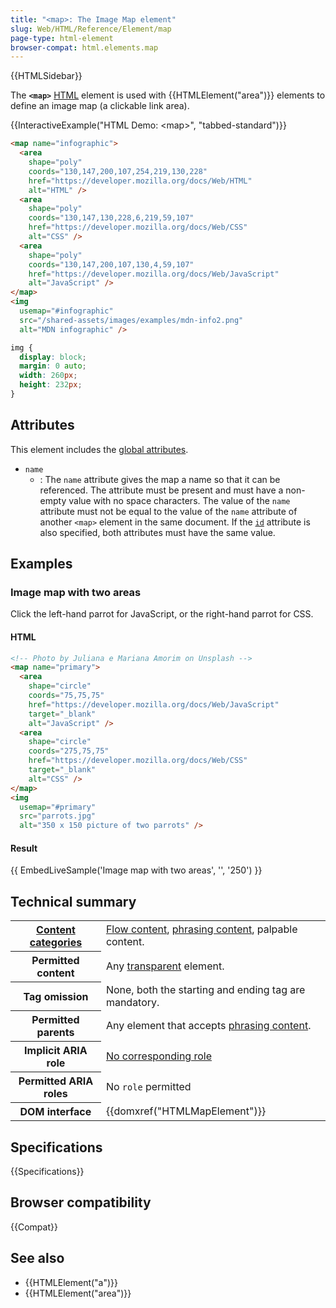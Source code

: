 ```yaml
---
title: "<map>: The Image Map element"
slug: Web/HTML/Reference/Element/map
page-type: html-element
browser-compat: html.elements.map
---
```


{{HTMLSidebar}}

The **`<map>`** [HTML](/en-US/docs/Web/HTML) element is used with {{HTMLElement("area")}} elements to define an image map (a clickable link area).

{{InteractiveExample("HTML Demo: &lt;map&gt;", "tabbed-standard")}}

```html interactive-example
<map name="infographic">
  <area
    shape="poly"
    coords="130,147,200,107,254,219,130,228"
    href="https://developer.mozilla.org/docs/Web/HTML"
    alt="HTML" />
  <area
    shape="poly"
    coords="130,147,130,228,6,219,59,107"
    href="https://developer.mozilla.org/docs/Web/CSS"
    alt="CSS" />
  <area
    shape="poly"
    coords="130,147,200,107,130,4,59,107"
    href="https://developer.mozilla.org/docs/Web/JavaScript"
    alt="JavaScript" />
</map>
<img
  usemap="#infographic"
  src="/shared-assets/images/examples/mdn-info2.png"
  alt="MDN infographic" />
```

```css interactive-example
img {
  display: block;
  margin: 0 auto;
  width: 260px;
  height: 232px;
}
```

## Attributes

This element includes the [global attributes](/en-US/docs/Web/HTML/Reference/Global_attributes).

- `name`
  - : The `name` attribute gives the map a name so that it can be referenced. The attribute must be present and must have a non-empty value with no space characters. The value of the `name` attribute must not be equal to the value of the `name` attribute of another `<map>` element in the same document. If the [`id`](/en-US/docs/Web/HTML/Reference/Global_attributes/id) attribute is also specified, both attributes must have the same value.

## Examples

### Image map with two areas

Click the left-hand parrot for JavaScript, or the right-hand parrot for CSS.

#### HTML

```html
<!-- Photo by Juliana e Mariana Amorim on Unsplash -->
<map name="primary">
  <area
    shape="circle"
    coords="75,75,75"
    href="https://developer.mozilla.org/docs/Web/JavaScript"
    target="_blank"
    alt="JavaScript" />
  <area
    shape="circle"
    coords="275,75,75"
    href="https://developer.mozilla.org/docs/Web/CSS"
    target="_blank"
    alt="CSS" />
</map>
<img
  usemap="#primary"
  src="parrots.jpg"
  alt="350 x 150 picture of two parrots" />
```

#### Result

{{ EmbedLiveSample('Image map with two areas', '', '250') }}

## Technical summary

<table class="properties">
  <tbody>
    <tr>
      <th scope="row">
        <a href="/en-US/docs/Web/HTML/Content_categories"
          >Content categories</a
        >
      </th>
      <td>
        <a href="/en-US/docs/Web/HTML/Content_categories#flow_content"
          >Flow content</a
        >,
        <a href="/en-US/docs/Web/HTML/Content_categories#phrasing_content"
          >phrasing content</a
        >, palpable content.
      </td>
    </tr>
    <tr>
      <th scope="row">Permitted content</th>
      <td>
        Any
        <a
          href="/en-US/docs/Web/HTML/Content_categories#transparent_content_model"
          >transparent</a
        >
        element.
      </td>
    </tr>
    <tr>
      <th scope="row">Tag omission</th>
      <td>None, both the starting and ending tag are mandatory.</td>
    </tr>
    <tr>
      <th scope="row">Permitted parents</th>
      <td>
        Any element that accepts
        <a href="/en-US/docs/Web/HTML/Content_categories#phrasing_content"
          >phrasing content</a
        >.
      </td>
    </tr>
    <tr>
      <th scope="row">Implicit ARIA role</th>
      <td>
        <a href="https://www.w3.org/TR/html-aria/#dfn-no-corresponding-role"
          >No corresponding role</a
        >
      </td>
    </tr>
    <tr>
      <th scope="row">Permitted ARIA roles</th>
      <td>No <code>role</code> permitted</td>
    </tr>
    <tr>
      <th scope="row">DOM interface</th>
      <td>{{domxref("HTMLMapElement")}}</td>
    </tr>
  </tbody>
</table>

## Specifications

{{Specifications}}

## Browser compatibility

{{Compat}}

## See also

- {{HTMLElement("a")}}
- {{HTMLElement("area")}}
